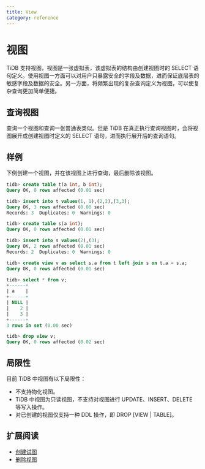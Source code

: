```yaml
---
title: View
category: reference
---
```


# 视图

TiDB 支持视图，视图是一张虚拟表，该虚拟表的结构由创建视图时的 SELECT 语句定义。使用视图一方面可以对用户只暴露安全的字段及数据，进而保证底层表的敏感字段及数据的安全。另一方面，将频繁出现的复杂查询定义为视图，可以使复杂查询更加简单便捷。

## 查询视图

查询一个视图和查询一张普通表类似。但是 TiDB 在真正执行查询视图时，会将视图展开成创建视图时定义的 SELECT 语句，进而执行展开后的查询语句。

## 样例

下例创建一个视图，并在该视图上进行查询，最后删除该视图。

``` sql
tidb> create table t(a int, b int);
Query OK, 0 rows affected (0.01 sec)

tidb> insert into t values(1, 1),(2,2),(3,3);
Query OK, 3 rows affected (0.00 sec)
Records: 3  Duplicates: 0  Warnings: 0

tidb> create table s(a int);
Query OK, 0 rows affected (0.01 sec)

tidb> insert into s values(2),(3);
Query OK, 2 rows affected (0.01 sec)
Records: 2  Duplicates: 0  Warnings: 0

tidb> create view v as select s.a from t left join s on t.a = s.a;
Query OK, 0 rows affected (0.01 sec)

tidb> select * from v;
+------+
| a    |
+------+
| NULL |
|    2 |
|    3 |
+------+
3 rows in set (0.00 sec)

tidb> drop view v;
Query OK, 0 rows affected (0.02 sec)
```

## 局限性

目前 TiDB 中视图有以下局限性：

- 不支持物化视图。
- TiDB 中视图为只读视图，不支持对视图进行 UPDATE、INSERT、DELETE 等写入操作。
- 对已创建的视图仅支持一种 DDL 操作，即 DROP [VIEW | TABLE]。

## 扩展阅读

- [创建试图](/dev/reference/sql/statements/create-view.md)
- [删除视图](/dev/reference/sql/statements/drop-view.md)